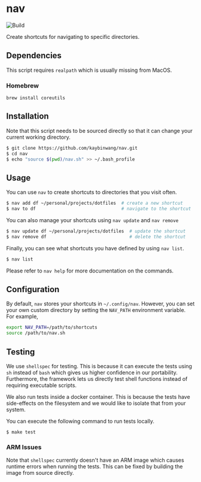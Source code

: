 # nav
![Build](https://github.com/kaybinwang/nav/actions/workflows/build.yml/badge.svg)

Create shortcuts for navigating to specific directories.

## Dependencies
This script requires `realpath` which is usually missing from MacOS.

### Homebrew
```
brew install coreutils
```

## Installation
Note that this script needs to be sourced directly so that it can change your
current working directory.
```bash
$ git clone https://github.com/kaybinwang/nav.git
$ cd nav
$ echo "source $(pwd)/nav.sh" >> ~/.bash_profile
```

## Usage
You can use `nav` to create shortcuts to directories that you visit often.
```bash
$ nav add df ~/personal/projects/dotfiles  # create a new shortcut
$ nav to df                                # navigate to the shortcut
```

You can also manage your shortcuts using `nav update` and `nav remove`
```bash
$ nav update df ~/personal/projects/dotfiles  # update the shortcut
$ nav remove df                               # delete the shortcut
```

Finally, you can see what shortcuts you have defined by using `nav list`.
```bash
$ nav list
```

Please refer to `nav help` for more documentation on the commands.

## Configuration
By default, `nav` stores your shortcuts in `~/.config/nav`. However, you can set
your own custom directory by setting the `NAV_PATH` environment variable. For
example,
```bash
export NAV_PATH=/path/to/shortcuts
source /path/to/nav.sh
```

## Testing
We use `shellspec` for testing. This is because it can execute the tests using
`sh` instead of `bash` which gives us higher confidence in our portability.
Furthermore, the framework lets us directly test shell functions instead of
requiring executable scripts.

We also run tests inside a docker container. This is because the tests have
side-effects on the filesystem and we would like to isolate that from your
system.

You can execute the following command to run tests locally.
```
$ make test
```

### ARM Issues
Note that `shellspec` currently doesn't have an ARM image which causes runtime
errors when running the tests. This can be fixed by building the image from
source directly.
